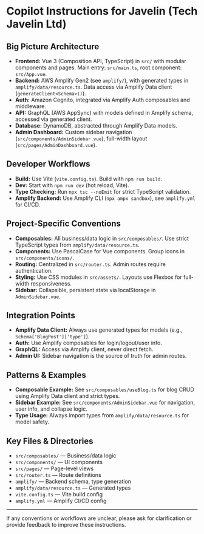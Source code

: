 # Copilot Instructions for Javelin (Tech Javelin Ltd)

## Big Picture Architecture
- **Frontend:** Vue 3 (Composition API, TypeScript) in `src/` with modular components and pages. Main entry: `src/main.ts`, root component: `src/App.vue`.
- **Backend:** AWS Amplify Gen2 (see `amplify/`), with generated types in `amplify/data/resource.ts`. Data access via Amplify Data client (`generateClient<Schema>()`).
- **Auth:** Amazon Cognito, integrated via Amplify Auth composables and middleware.
- **API:** GraphQL (AWS AppSync) with models defined in Amplify schema, accessed via generated client.
- **Database:** DynamoDB, abstracted through Amplify Data models.
- **Admin Dashboard:** Custom sidebar navigation (`src/components/AdminSidebar.vue`), full-width layout (`src/pages/AdminDashboard.vue`).

## Developer Workflows
- **Build:** Use Vite (`vite.config.ts`). Build with `npm run build`.
- **Dev:** Start with `npm run dev` (hot reload, Vite).
- **Type Checking:** Run `npx tsc --noEmit` for strict TypeScript validation.
- **Amplify Backend:** Use Amplify CLI (`npx ampx sandbox`), see `amplify.yml` for CI/CD.

## Project-Specific Conventions
- **Composables:** All business/data logic in `src/composables/`. Use strict TypeScript types from `amplify/data/resource.ts`.
- **Components:** Use PascalCase for Vue components. Group icons in `src/components/icons/`.
- **Routing:** Centralized in `src/router.ts`. Admin routes require authentication.
- **Styling:** Use CSS modules in `src/assets/`. Layouts use Flexbox for full-width responsiveness.
- **Sidebar:** Collapsible, persistent state via localStorage in `AdminSidebar.vue`.

## Integration Points
- **Amplify Data Client:** Always use generated types for models (e.g., `Schema['BlogPost']['type']`).
- **Auth:** Use Amplify composables for login/logout/user info.
- **GraphQL:** Access via Amplify client, never direct fetch.
- **Admin UI:** Sidebar navigation is the source of truth for admin routes.

## Patterns & Examples
- **Composable Example:** See `src/composables/useBlog.ts` for blog CRUD using Amplify Data client and strict types.
- **Sidebar Example:** See `src/components/AdminSidebar.vue` for navigation, user info, and collapse logic.
- **Type Usage:** Always import types from `amplify/data/resource.ts` for model safety.

## Key Files & Directories
- `src/composables/` — Business/data logic
- `src/components/` — UI components
- `src/pages/` — Page-level views
- `src/router.ts` — Route definitions
- `amplify/` — Backend schema, type generation
- `amplify/data/resource.ts` — Generated types
- `vite.config.ts` — Vite build config
- `amplify.yml` — Amplify CI/CD config

---
If any conventions or workflows are unclear, please ask for clarification or provide feedback to improve these instructions.
